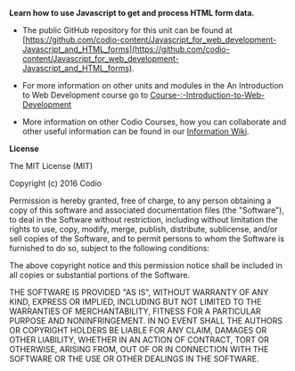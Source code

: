 **Learn how to use Javascript to get and process HTML form data.**

- The public GitHub repository for this unit can be found at [https://github.com/codio-content/Javascript_for_web_development-Javascript_and_HTML_forms](https://github.com/codio-content/Javascript_for_web_development-Javascript_and_HTML_forms).

- For more information on other units and modules in the An Introduction to Web Development course go to [Course-:-Introduction-to-Web-Development](https://github.com/codio-content/Information/wiki/Course-:-Introduction-to-Web-Development)

- More information on other Codio Courses, how you can collaborate and other useful information can be found in our [Information Wiki](https://github.com/codio-content/Information/wiki).



**License**

The MIT License (MIT)

Copyright (c) 2016 Codio

Permission is hereby granted, free of charge, to any person obtaining a copy of this software and associated documentation files (the "Software"), to deal in the Software without restriction, including without limitation the rights to use, copy, modify, merge, publish, distribute, sublicense, and/or sell copies of the Software, and to permit persons to whom the Software is furnished to do so, subject to the following conditions:

The above copyright notice and this permission notice shall be included in all copies or substantial portions of the Software.

THE SOFTWARE IS PROVIDED "AS IS", WITHOUT WARRANTY OF ANY KIND, EXPRESS OR IMPLIED, INCLUDING BUT NOT LIMITED TO THE WARRANTIES OF MERCHANTABILITY, FITNESS FOR A PARTICULAR PURPOSE AND NONINFRINGEMENT. IN NO EVENT SHALL THE AUTHORS OR COPYRIGHT HOLDERS BE LIABLE FOR ANY CLAIM, DAMAGES OR OTHER LIABILITY, WHETHER IN AN ACTION OF CONTRACT, TORT OR OTHERWISE, ARISING FROM, OUT OF OR IN CONNECTION WITH THE SOFTWARE OR THE USE OR OTHER DEALINGS IN THE SOFTWARE.

